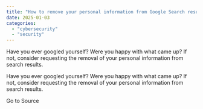 ```yaml
---
title: "How to remove your personal information from Google Search results"
date: 2025-01-03
categories: 
  - "cybersecurity"
  - "security"
---
```


Have you ever googled yourself? Were you happy with what came up? If not, consider requesting the removal of your personal information from search results.

Have you ever googled yourself? Were you happy with what came up? If not, consider requesting the removal of your personal information from search results.

Go to Source
